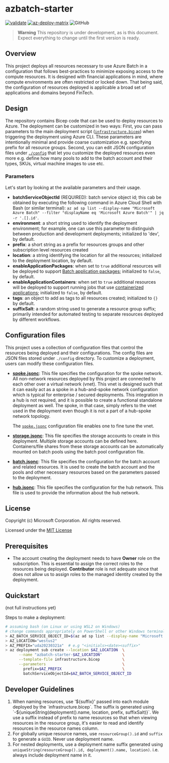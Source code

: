 # azbatch-starter

[![validate](https://github.com/utkarshayachit/azbatch-starter/actions/workflows/validate.yaml/badge.svg)](https://github.com/utkarshayachit/azbatch-starter/actions/workflows/validate.yaml)
[![az-deploy-matrix](https://github.com/utkarshayachit/azbatch-starter/actions/workflows/az-deploy-matrix.yaml/badge.svg)](https://github.com/utkarshayachit/azbatch-starter/actions/workflows/az-deploy-matrix.yaml)
![GitHub](https://img.shields.io/github/license/utkarshayachit/azbatch-starter)

> __Warning__
> This repository is under development, as is this document. Expect everything to change until the first version is ready.

## Overview

This project deploys all resources necessary to use Azure Batch in a configuration that follows best-practices to minimize
exposing access to the compute resources. It is designed with financial applications in mind, where compute environments
are often restricted or locked down. That being said, the configuration of resources deployed is applicable a broad set of
applications and domains beyond FinTech.

## Design

The repository contains Bicep code that can be used to deploy resources to Azure. The deployment can be customized in two ways:
First, you can pass parameters to the main deployment script ([`infrastructure.bicep`](./infrastructure.bicep)) when triggering the
deployment using Azure CLI. These parameters are intentionally minimal and provide coarse customization e.g. specifying
prefix for all resource groups. Second, you can edit JSON configuration files under [`./config`](./config/) that let you
customize the deployed resources even more e.g. define how many pools to add to the batch account and their types, SKUs,
virtual machine images to use etc.

### Parameters

Let's start by looking at the available parameters and their usage.

* __batchServiceObjectId__ (REQUIRED): batch service object id; this cab be obtained by executing the following command in
  Azure Cloud Shell with Bash (or similar terminal):
   `az ad sp list --display-name "Microsoft Azure Batch" --filter "displayName eq 'Microsoft Azure Batch'" | jq -r '.[].id'`.
* __environment__: a short string used to identify the deployment environment; for example, one can use this parameter to
  distinguish between production and development deployments; initialized to 'dev', by default.
* __prefix__: a short string as a prefix for resources groups and other subscription level resources created
* __location__: a string identifying the location for all the resources; initialized to the deployment location, by default.
* __enableApplicationPackages__: when set to `true` additional resources will be deployed to support
  [Batch application packages](https://learn.microsoft.com/en-us/azure/batch/batch-application-packages); initialized to
  `false`, by default.
* __enableApplicationContainers__: when set to `true` additional resources will be deployed to support running jobs
  that use [containerized applications](https://learn.microsoft.com/en-us/azure/batch/batch-docker-container-workloads);
  initialized to `false`, by default.
* __tags__: an object to add as tags to all resources created; initialized to `{}` by default.
* __suffixSalt__: a random string used to generate a resource group suffix; primarily intended for automated testing
  to separate resources deployed by different workflows.

## Configuration files

This project uses a collection of configuration files that control the resources being deployed and their configurations.
The config files are JSON files stored under `./config` directory. To customize a deployment, users can modify these configuration
files.

* [**spoke.jsonc**](./config/spoke.jsonc): This file specifies the configuration for the spoke network. All non-network
  resources deployed by this project are connected to each other over a virtual network (vnet). This vnet is designed
  such that it can easily act as a spoke in a hub-and-spoke network configuration which is typical for
  enterprise / secured deployments. This integration in a hub is not required, and it is possible to create a
  functional standalone deployment as well. The spoke, in that case, simply refers to the vnet used in the deployment
  even though it is not a part of a hub-spoke network topology.

  The [`spoke.jsonc`](./config/spoke.jsonc) configuration file enables one to fine tune the vnet.

* [**storage.jsonc**](./config/storage.jsonc): This file specifies the storage accounts to create in this deployment.
  Multiple storage accounts can be defined here. Containers/file shares from these storage accounts can be automatically
  mounted on batch pools using the batch pool configuration file.

* [**batch.jsonc**](./config/batch.jsonc): This file specifies the configuration for the batch account and related
  resources. It is used to create the batch account and the pools and other necessary resources based on the
  parameters passed to the deployment.

* [**hub.jsonc**](./config/hub.jsonc): This file specifies the configuration for the hub network. This file is
  used to provide the information about the hub network.

## License

Copyright (c) Microsoft Corporation. All rights reserved.

Licensed under the [MIT License](./LICENSE)

## Prerequisites

* The account creating the deployment needs to have **Owner** role on the subscription. This is essential to assign the
  correct roles to the resources being deployed. **Contributor** role is not adequate since that does not allow us to assign
  roles to the managed identity created by the deployment.

## Quickstart

(not full instructions yet)

Steps to make a deployment:

```bash
# assuming bash (on Linux or using WSL2 on Windows)
# change commands appropriately on PowerShell or other Windows terminal 
> AZ_BATCH_SERVICE_OBJECT_ID=$(az ad sp list --display-name "Microsoft Azure Batch" --filter "displayName eq 'Microsoft Azure Batch'" | jq -r '.[].id')
> AZ_LOCATION="westus2"
> AZ_PREFIX="uda20230321a"  # e.g "<initials><date><suffix>"
> az deployment sub create --location $AZ_LOCATION  \
      --name "azbatch-starter-$AZ_LOCATION"         \
      --template-file infrastructure.bicep          \
      --parameters                                  \
        prefix=$AZ_PREFIX                           \
        batchServiceObjectId=$AZ_BATCH_SERVICE_OBJECT_ID
```

## Developer Guidelines

1. When naming resources, use '${suffix}' passed into each module deployed by the `infrastructure.bicep`. The suffix is generated
   using `-${uniqueString(deployment().name, location, prefix, suffixSalt)}`. We use a suffix instead of prefix to name resources
   so that when viewing resources in the resource group, it's easier to read and identify resources in the resource names column.
2. For globally unique resource names, use `resourceGroup().id` and `suffix` to generate a `GUID`. Never use deployment name.
3. For nested deployments, use a deployment name suffix generated using `uniqueString(resourceGroup().id, deployment().name, location)`.
   i.e. always include deployment name in it.
